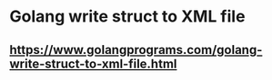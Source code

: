 # Golang write struct to XML file

## https://www.golangprograms.com/golang-write-struct-to-xml-file.html





